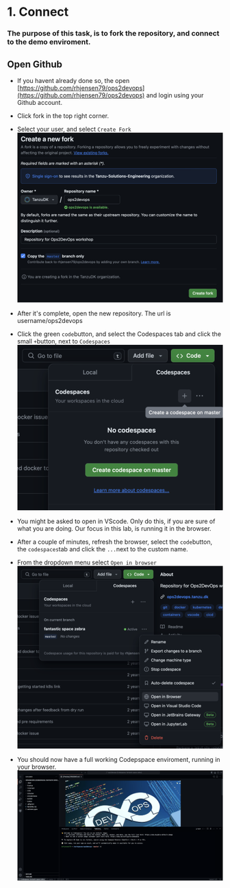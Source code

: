 # 1. Connect

### The purpose of this task, is to fork the repository, and connect to the demo enviroment.
 

## Open Github

- If you havent already done so, the open [https://github.com/rhjensen79/ops2devops](https://github.com/rhjensen79/ops2devops) and login using your Github account.

- Click fork in the top right corner.
- Select your user, and select `Create Fork`
![fork](../.repo/images/fork_repo.png)

- After it's complete, open the new repository. The url is username/ops2devops
- Click the green `code`button, and select the Codespaces tab and click the small `+`button, next to `Codespaces` 
![create codespace](../.repo/images/new_codespace.png)
- You might be asked to open in VScode. Only do this, if you are sure of what you are doing. Our focus in this lab, is running it in the browser.

- After a couple of minutes, refresh the browser, select the `code`button, the `codespaces`tab and click the `...`next to the custom name.
- From the dropdown menu select `Open in browser`
![open cs](../.repo/images/open_codespace.png)

- You should now have a full working Codepspace enviroment, running in your browser.
![codespace](../.repo/images/codespace.png)

